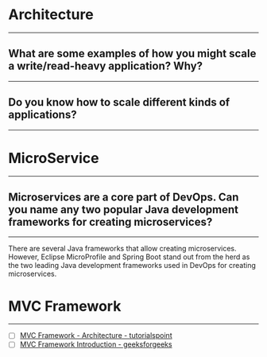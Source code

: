 # Architecture
---

## What are some examples of how you might scale a write/read-heavy application? Why?
---

## Do you know how to scale different kinds of applications?
---

# MicroService
---

## Microservices are a core part of DevOps. Can you name any two popular Java development frameworks for creating microservices?
---
There are several Java frameworks that allow creating microservices. However, Eclipse MicroProfile and Spring Boot stand out from the herd as the two leading Java development frameworks used in DevOps for creating microservices.

# MVC Framework
---

- [ ] [MVC Framework - Architecture - tutorialspoint](https://www.tutorialspoint.com/mvc_framework/mvc_framework_architecture.htm)
- [ ] [MVC Framework Introduction - geeksforgeeks](https://www.geeksforgeeks.org/mvc-framework-introduction/)
